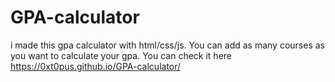 # GPA-calculator
i made this gpa calculator with html/css/js. You can add as many courses as you want to calculate your gpa. 
You can check it here https://0xt0pus.github.io/GPA-calculator/
